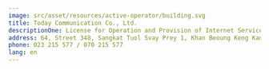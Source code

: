 ```yaml
---
image: src/asset/resources/active-operator/building.svg
title: Today Communication Co., Ltd.
descriptionOne: License for Operation and Provision of Internet Service
address: 64, Street 348, Sangkat Tuol Svay Prey 1, Khan Beoung Keng Kang, Phnom Penh
phone: 023 215 577 / 070 215 577
lang: en
---
```

